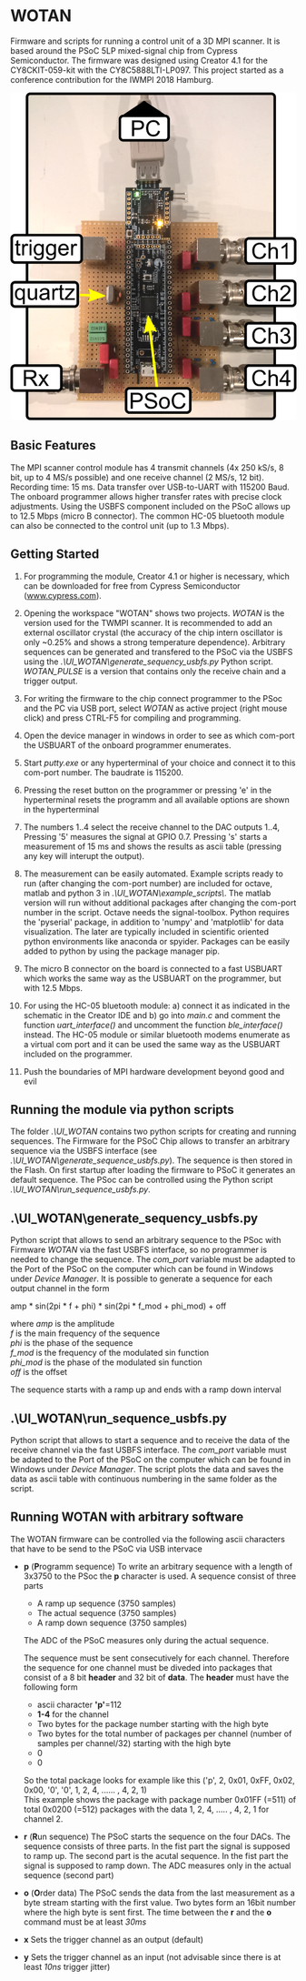 # WOTAN
Firmware and scripts for running a control unit of a 3D MPI scanner. It is based around the PSoC 5LP mixed-signal chip from Cypress Semiconductor. The firmware was designed using Creator 4.1 for the CY8CKIT-059-kit with the CY8C5888LTI-LP097. This project started as a conference contribution for the IWMPI 2018 Hamburg. 

![Image of 3D TWMPI control unit](https://github.com/mnruecke/WOTAN/blob/master/wotan.png)

## Basic Features
The MPI scanner control module has 4 transmit channels (4x 250 kS/s, 8 bit, up to 4 MS/s possible) and one receive channel (2 MS/s, 12 bit). Recording time: 15 ms. Data transfer over USB-to-UART with 115200 Baud. The onboard programmer allows higher transfer rates with precise clock adjustments. Using the USBFS component included on the PSoC allows up to 12.5 Mbps (micro B connector). The common HC-05 bluetooth module can also be connected to the control unit (up to 1.3 Mbps).

## Getting Started
1. For programming the module, Creator 4.1 or higher is necessary, which can be downloaded for free from Cypress Semiconductor (www.cypress.com).

2. Opening the workspace "WOTAN" shows two projects.
*WOTAN* is the version used for the TWMPI scanner.
It is recommended to add an external oscillator crystal (the accuracy of the chip intern oscillator is only ~0.25% and shows a strong temperature dependence).
Arbitrary sequences can be generated and transfered to the PSoC via the USBFS using the *.\UI\_WOTAN\\generate\_sequency\_usbfs.py* Python script.
*WOTAN_PULSE* is a version that contains only the receive chain and a trigger output.

3. For writing the firmware to the chip connect programmer to the PSoc and the PC via USB port, select *WOTAN* as active project (right mouse click) and press CTRL-F5 for compiling and programming. 

4. Open the device manager in windows in order to see as which com-port the USBUART of the onboard programmer enumerates.

5. Start *putty.exe* or any hyperterminal of your choice and connect it to this com-port number. The baudrate is 115200.

6. Pressing the reset button on the programmer or pressing 'e' in the hyperterminal resets the programm and all available options are shown in the hyperterminal

7. The numbers 1..4 select the receive channel to the DAC outputs 1..4, Pressing '5' measures the signal at GPIO 0.7. Pressing 's' starts a measurement of 15 ms and shows the results as ascii table (pressing any key will interupt the output).

8. The measurement can be easily automated. Example scripts ready to run (after changing the com-port number) are included for octave, matlab and python 3 in *.\\UI\_WOTAN\\example_scripts\\*. The matlab version will run without additional packages after changing the com-port number in the script. Octave needs the signal-toolbox. Python requires the 'pyserial' package, in addition to 'numpy' and 'matplotlib' for data visualization. The later are typically included in scientific oriented python environments like anaconda or spyider. Packages can be easily added to python by using the package manager pip.  

9. The micro B connector on the board is connected to a fast USBUART which works the same way as the USBUART on the programmer, but with 12.5 Mbps.

10. For using the HC-05 bluetooth module: a) connect it as indicated in the schematic in the Creator IDE and b) go into *main.c* and comment the function *uart_interface()*  and uncomment the function *ble_interface()* instead. The HC-05 module or similar bluetooth modems enumerate as a virtual com port and it can be used the same way as the USBUART included on the programmer. 

11. Push the boundaries of MPI hardware development beyond good and evil


## Running the module via python scripts
The folder *.\\UI_WOTAN* contains two python scripts for creating and running sequences.
The Firmware for the PSoC Chip allows to transfer an arbitrary sequence via the USBFS interface (see *.\\UI\_WOTAN\\generate_sequence_usbfs.py*). 
The sequence is then stored in the Flash. On first startup after loading the firmware to PSoC it generates an default sequence.
The PSoc can be controlled using the Python script *.\\UI\_WOTAN\\run_sequence_usbfs.py*. 

## .\\UI\_WOTAN\\generate\_sequency\_usbfs.py
Python script that allows to send an arbitrary sequence to the PSoc with Firmware *WOTAN* via the fast USBFS interface, so no programmer is needed to change the sequence.
The *com_port* variable must be adapted to the Port of the PSoC on the computer which can be found in Windows under *Device Manager*.
It is possible to generate a sequence for each output channel in the form  

amp * sin(2pi * f + phi) * sin(2pi * f\_mod + phi\_mod) + off

where
*amp* is the amplitude  
*f* is the main frequency of the sequence  
*phi* is the phase of the sequence  
*f_mod* is the frequency of the modulated sin function  
*phi_mod* is the phase of the modulated sin function  
*off* is the offset  

The sequence starts with a ramp up and ends with a ramp down interval

## .\\UI\_WOTAN\\run\_sequence\_usbfs.py
Python script that allows to start a sequence and to receive the data of the receive channel via the fast USBFS interface.
The *com_port* variable must be adapted to the Port of the PSoC on the computer which can be found in Windows under *Device Manager*. The script plots the data and saves the data as ascii table with continuous numbering in the same folder as the script.

## Running WOTAN with arbitrary software
The WOTAN firmware can be controlled via the following ascii characters that have to be send to the PSoC via USB intervace

- **p** (**P**rogramm sequence) To write an arbitrary sequence with a length of 3x3750 to the PSoc the **p** character is used. 
  A sequence consist of three parts
  * A ramp up sequence (3750 samples)
  * The actual sequence (3750 samples)
  * A ramp down sequence (3750 samples)
  
  The ADC of the PSoC measures only during the actual sequence.  
  
  The sequence must be sent consecutively for each channel. Therefore the sequence for one channel must be diveded into packages  that consist of a 8 bit **header** and 32 bit of **data**. 
  The **header** must have the following form 
  * ascii character **'p'**=112
  * **1-4** for the channel 
  * Two bytes for the package number starting with the high byte
  * Two bytes for the total number of packages per channel (number of samples per channel/32) starting with the high byte
  * 0
  * 0
  
  So the total package looks for example like this
  ('p', 2, 0x01, 0xFF, 0x02, 0x00, '0', '0',   1, 2, 4, ...... , 4, 2, 1)  
  This example shows the package with package number 0x01FF (=511) of total 0x0200 (=512) packages with the data 1, 2, 4, ..... , 4, 2, 1 for channel 2.


- **r** (**R**un sequence) The PSoC starts the sequence on the four DACs. The sequence consists of three parts. In the fist part the signal is supposed to ramp up. The second part is the acutal sequence. In the fist part the signal is supposed to ramp down. The ADC measures only in the actual sequence (second part)
- **o** (**O**rder data) The PSoC sends the data from the last measurement as a byte stream starting with the first value. Two bytes form an 16bit number where the high byte is sent first. 
The time between the **r** and the **o** command must be at least *30ms*



- **x** Sets the trigger channel as an output (default)
- **y** Sets the trigger channel as an input (not advisable since there is at least *10ns* trigger jitter)




